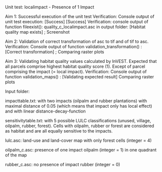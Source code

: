 Unit test: localimpact - Presence of 1 Impact

Aim 1: Successful execution of the unit test
Verification: Console output of unit test execution: [Success] [Success] 
Verification: console output of function fileexist(): quality_c_localimpact.asc in output folder: [Habitat quality map
               exists] ; Screenshot

Aim 2: Validation of correct transformation of asc to tif and of tif to asc.
Verification: Console output of function validation_transformation() : [Correct
              transformation] ; Comparing raster plots

Aim 3: Validating habitat quality values calculated by InVEST. Expected that all parcels comprise highest habitat quality score (1). Except of parcel comprising the impact (= local impact).
Verification: Console output of function validation_maps() : [Validating expected result]
              Comparing raster plots 

   

Input folder:

impacttable.txt:      with two impacts (oilpalm and rubber plantations) with maximal
                      distance of 0.05 (which means that impact only has local effect) and
                      with linear distance-decay-function

sensitivitytable.txt: with 5 possible LULC classifications (unused, village, oilpalm,
                      rubber, forest). Cells with oilpalm, rubber or forest are considered                       as habitat and are all equally sensitive to the impacts.

lulc.asc:             land-use and land-cover map with only forest cells (integer = 4)

oilpalm_c.asc:        presence of one impact oilpalm (integer = 1) in one quadrant of the                       map

rubber_c.asc:         no presence of impact rubber (integer = 0)

